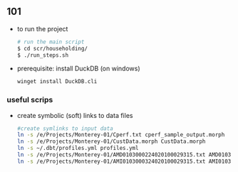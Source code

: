 
## 101

- to run the project
    ```bash
    # run the main script
    $ cd scr/householding/
    $ ./run_steps.sh
    ``` 

- prerequisite: install DuckDB (on windows)
    ```bash
    winget install DuckDB.cli
    ```


### useful scrips

- create symbolic (soft) links to data files
    ```bash
    #create symlinks to input data
    ln -s /e/Projects/Monterey-01/Cperf.txt cperf_sample_output.morph
    ln -s /e/Projects/Monterey-01/CustData.morph CustData.morph
    ln -s ~/.dbt/profiles.yml profiles.yml
    ln -s /e/Projects/Monterey-01/AMD0103000224020100029315.txt AMD0103000224020100029315.txt
    ln -s /e/Projects/Monterey-01/AMI0103000324020100029315.txt AMI0103000324020100029315.txt

    ```